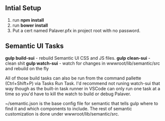 ## Intial Setup

1) run **npm install**
2) run **bower install**
3) Put a cert named Palaver.pfx in project root with no password.

## Semantic UI Tasks

**gulp build-sui** - rebuild Semantic UI CSS and JS files.
**gulp clean-sui** - clean shit
**gulp watch-sui** - watch for changes in wwwroot/lib/semantic/src and rebuild on the fly

All of those build tasks can also be run from the command pallette (Ctrl+Shift+P) via Tasks Run Task.  I'd recommend not runing watch-sui that way though as the built-in task runner in VSCode can only run one task at a time so you'd have to kill the watch to build or debug Palaver.

~/semantic.json is the base config file for semantic that tells gulp where to find it and which components to include.  The rest of semantic customization is done under wwwroot/lib/semantic/src.